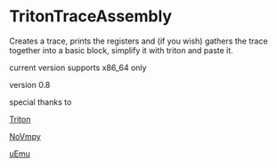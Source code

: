 # TritonTraceAssembly
Creates a trace, prints the registers and (if you wish) gathers the trace together into a basic block, simplify it with triton and paste it. 

current version supports x86_64 only

version 0.8

special thanks to 

[Triton](https://github.com/JonathanSalwan/Triton)


[NoVmpy](https://github.com/wallds/NoVmpy)


[uEmu](https://github.com/alexhude/uEmu)

